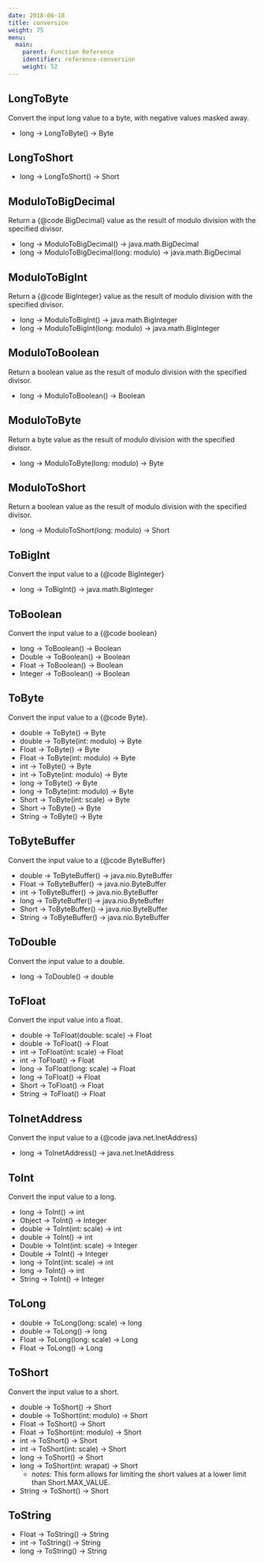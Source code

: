 ```yaml
---
date: 2018-06-18
title: conversion
weight: 75
menu:
  main:
    parent: Function Reference
    identifier: reference-conversion
    weight: 52
---
```

## LongToByte

Convert the input long value to a byte, with negative values
masked away.

- long -> LongToByte() -> Byte

## LongToShort

- long -> LongToShort() -> Short

## ModuloToBigDecimal

Return a {@code BigDecimal} value as the result of modulo division with the specified divisor.

- long -> ModuloToBigDecimal() -> java.math.BigDecimal
- long -> ModuloToBigDecimal(long: modulo) -> java.math.BigDecimal

## ModuloToBigInt

Return a {@code BigInteger} value as the result of modulo division with the specified divisor.

- long -> ModuloToBigInt() -> java.math.BigInteger
- long -> ModuloToBigInt(long: modulo) -> java.math.BigInteger

## ModuloToBoolean

Return a boolean value as the result of modulo division with the specified divisor.

- long -> ModuloToBoolean() -> Boolean

## ModuloToByte

Return a byte value as the result of modulo division with the specified divisor.

- long -> ModuloToByte(long: modulo) -> Byte

## ModuloToShort

Return a boolean value as the result of modulo division with the specified divisor.

- long -> ModuloToShort(long: modulo) -> Short

## ToBigInt

Convert the input value to a {@code BigInteger}

- long -> ToBigInt() -> java.math.BigInteger

## ToBoolean

Convert the input value to a {@code boolean}

- long -> ToBoolean() -> Boolean
- Double -> ToBoolean() -> Boolean
- Float -> ToBoolean() -> Boolean
- Integer -> ToBoolean() -> Boolean

## ToByte

Convert the input value to a {@code Byte}.

- double -> ToByte() -> Byte
- double -> ToByte(int: modulo) -> Byte
- Float -> ToByte() -> Byte
- Float -> ToByte(int: modulo) -> Byte
- int -> ToByte() -> Byte
- int -> ToByte(int: modulo) -> Byte
- long -> ToByte() -> Byte
- long -> ToByte(int: modulo) -> Byte
- Short -> ToByte(int: scale) -> Byte
- Short -> ToByte() -> Byte
- String -> ToByte() -> Byte

## ToByteBuffer

Convert the input value to a {@code ByteBuffer}

- double -> ToByteBuffer() -> java.nio.ByteBuffer
- Float -> ToByteBuffer() -> java.nio.ByteBuffer
- int -> ToByteBuffer() -> java.nio.ByteBuffer
- long -> ToByteBuffer() -> java.nio.ByteBuffer
- Short -> ToByteBuffer() -> java.nio.ByteBuffer
- String -> ToByteBuffer() -> java.nio.ByteBuffer

## ToDouble

Convert the input value to a double.

- long -> ToDouble() -> double

## ToFloat

Convert the input value into a float.

- double -> ToFloat(double: scale) -> Float
- double -> ToFloat() -> Float
- int -> ToFloat(int: scale) -> Float
- int -> ToFloat() -> Float
- long -> ToFloat(long: scale) -> Float
- long -> ToFloat() -> Float
- Short -> ToFloat() -> Float
- String -> ToFloat() -> Float

## ToInetAddress

Convert the input value to a {@code java.net.InetAddress}

- long -> ToInetAddress() -> java.net.InetAddress

## ToInt

Convert the input value to a long.

- long -> ToInt() -> int
- Object -> ToInt() -> Integer
- double -> ToInt(int: scale) -> int
- double -> ToInt() -> int
- Double -> ToInt(int: scale) -> Integer
- Double -> ToInt() -> Integer
- long -> ToInt(int: scale) -> int
- long -> ToInt() -> int
- String -> ToInt() -> Integer

## ToLong

- double -> ToLong(long: scale) -> long
- double -> ToLong() -> long
- Float -> ToLong(long: scale) -> Long
- Float -> ToLong() -> Long

## ToShort

Convert the input value to a short.

- double -> ToShort() -> Short
- double -> ToShort(int: modulo) -> Short
- Float -> ToShort() -> Short
- Float -> ToShort(int: modulo) -> Short
- int -> ToShort() -> Short
- int -> ToShort(int: scale) -> Short
- long -> ToShort() -> Short
- long -> ToShort(int: wrapat) -> Short
  - *notes:* This form allows for limiting the short values at a lower limit than Short.MAX_VALUE.
- String -> ToShort() -> Short

## ToString

- Float -> ToString() -> String
- int -> ToString() -> String
- long -> ToString() -> String

